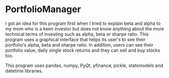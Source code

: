 # PortfolioManager
I got an idea for this program first when I tried to explain beta and alpha to my mom who is a keen investor but does not know anything about the more technical terms
of investing such as alpha, beta or sharpe ratio. This program uses a graphical interface that helps its user's to see their portfolio's alpha, beta and sharpe ratio.
In addition, users can see their portfolio value, daily single stock returns and they can sell and buy stocks too.

This program uses pandas, numpy, PyQt, yfinance, pickle, statsmodels and datetime libraries.
